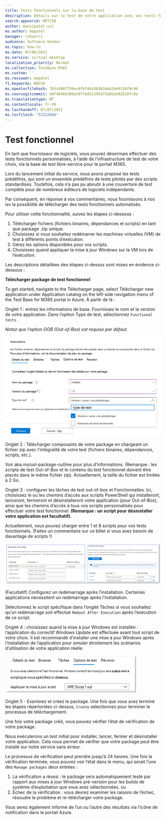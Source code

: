 ```yaml
---
title: Tests fonctionnels sur la base de test
description: Détails sur le test de votre application avec vos tests fonctionnels automatisés existants
search.appverid: MET150
author: mansipatel-usl
ms.author: mapatel
manager: rshastri
audience: Software-Vendor
ms.topic: how-to
ms.date: 07/06/2021
ms.service: virtual-desktop
localization_priority: Normal
ms.collection: TestBase-M365
ms.custom: ''
ms.reviewer: mapatel
f1.keywords: NOCSH
ms.openlocfilehash: 7b5cb907756ec0fb746d303b3ab629e912bf9c96
ms.sourcegitcommit: b0f464b6300e2977ed51395473a6b2e02b18fc9e
ms.translationtype: MT
ms.contentlocale: fr-FR
ms.lasthandoff: 07/07/2021
ms.locfileid: "53322846"
---
```

# <a name="functional-testing"></a>Test fonctionnel

En tant que fournisseur de logiciels, vous pouvez désormais effectuer des tests fonctionnels personnalisés, à l’aide de l’infrastructure de test de votre choix, via la base de test libre-service pour le portail M365. 

Lors du lancement initial du service, nous avons proposé les tests prédéfinis, qui sont un ensemble prédéfinis de tests pilotés par des scripts standardisés. Toutefois, cela n’a pas pu aboutir à une couverture de test complète pour de nombreux éditeurs de logiciels indépendants. 

Par conséquent, en réponse à vos commentaires, nous fournissons à nos isv la possibilité de télécharger des tests fonctionnels automatisés.

Pour utiliser cette fonctionnalité, suivez les étapes ci-dessous :

1. Télécharger fichiers (fichiers binaires, dépendances et scripts) en tant que package .zip unique.
2. Choisissez si vous souhaitez redémarrer les machines virtuelles (VM) de test à différents points d’exécution.
3. Gérez les options disponibles pour vos scripts.
4. Choisissez quand appliquer la mise à jour Windows sur la VM lors de l’exécution.

Les descriptions détaillées des étapes ci-dessus sont mises en évidence ci-dessous :

**Télécharger package de test fonctionnel**

To get started, navigate to the Télécharger page, select Télécharger new application under Application catalog on the left-side navigation menu of the Test Base for M365 portal in Azure. À partir de là :

Onglet 1 : entrez les informations de base. Fournissez le nom et la version de votre application. Dans l’option Type de test, sélectionnez ```Functional tests``` . 

*Notez que l’option OOB (Out-of-Box) est requise par défaut.*


![Sélectionner l’onglet test fonctionnel](Media/functional_testing_tab1.png)

Onglet 2 : Télécharger composants de votre package en chargeant un fichier zip avec l’intégralité de votre test (fichiers binaires, dépendances, scripts, etc.). 

Voir aka.ms/usl-package-outline pour plus d’informations. (Remarque : les scripts de test Out-of-Box et le contenu du test fonctionnel doivent être placés dans le même fichier zip). Actuellement, la taille du fichier est limitée à 2 Go.

Onglet 3 : configurer les tâches de test out-of-box et Fonctionnelles. Ici, choisissez le ou les chemins d’accès aux scripts PowerShell qui installeront, lanceront, fermeront et désinstalleront votre application (pour Out-of-Box), ainsi que les chemins d’accès à tous vos scripts personnalisés pour effectuer votre test fonctionnel. **(Remarque : un script pour désinstaller votre application est facultatif).**

Actuellement, vous pouvez charger entre 1 et 8 scripts pour vos tests fonctionnels. (Faites un commentaire sur ce billet si vous avez besoin de davantage de scripts !)

![Télécharger jusqu’à 8 scripts avec des tests fonctionnels](Media/functional_testing_tab3.png)

(Facultatif) Configurez un redémarrage après l’installation. Certaines applications nécessitent un redémarrage après l’installation. 

Sélectionnez le script spécifique dans l’onglet Tâches si vous souhaitez qu’un redémarrage soit effectué ```Reboot After Execution``` après l’exécution de ce script.

Onglet 4 : choisissez quand la mise à jour Windows est installée : l’application du correctif Windows Update est effectuée avant tout script de votre choix. Il est recommandé d’installer une mise à jour Windows après l’installation de l’application pour simuler étroitement les scénarios d’utilisation de votre application réelle.

![La Windows mise à jour peut être installée après un script spécifique](Media/functional_testing_tab4.png)

Onglet 5 - Examinez et créez le package. Une fois que vous avez terminé les étapes répertoriées ci-dessus, ```Create``` sélectionnez pour terminer le processus de téléchargement.

Une fois votre package créé, vous pouvez vérifier l’état de vérification de votre package.

Nous exécuterons un test initial pour installer, lancer, fermer et désinstaller votre application. Cela nous permet de vérifier que votre package peut être installé sur notre service sans erreur.

Le processus de vérification peut prendre jusqu’à 24 heures. Une fois la vérification terminée, vous pouvez voir l’état dans le menu, qui serait l’une des ```Manage packages``` deux entrées :

1. La vérification a réussi : le package sera automatiquement testé par rapport aux mises à jour Windows pré-version pour les builds de système d’exploitation que vous avez sélectionnées.
ou
2. Échec de la vérification : vous devrez examiner les raisons de l’échec, résoudre le problème et re-télécharger votre package.

Vous serez également informé de l’un ou l’autre des résultats via l’icône de notification dans le portail Azure.
